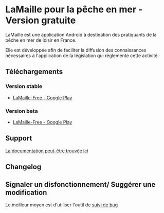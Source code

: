 # LaMaille pour la pêche en mer - Version gratuite

LaMaille est une application Android à destination des pratiquants de la pêche en mer de loisir en France.

Elle est développée afin de faciliter la diffusion des connaissances nécessaires à l'application de la législation qui réglemente cette activité.

## Téléchargements
### Version stable
- [LaMaille-Free - Google Play](https://play.google.com/store/apps/details?id=net.opalesurfcasting.lamaille)

### Version beta
- [LaMaille-Free - Google Play](https://play.google.com/apps/testing/net.opalesurfcasting.lamaille)

## Support
[La documentation peut-être trouvée ici](http://www.opalesurfcasting.net/lamaille/rubrique201.html)

## Changelog

## Signaler un disfonctionnement/ Suggérer une modification
Le meilleur moyen est d'utiliser l'outil de [suivi de bug](https://github.com/opalesurfcasting/LaMaille-Free/issues)
